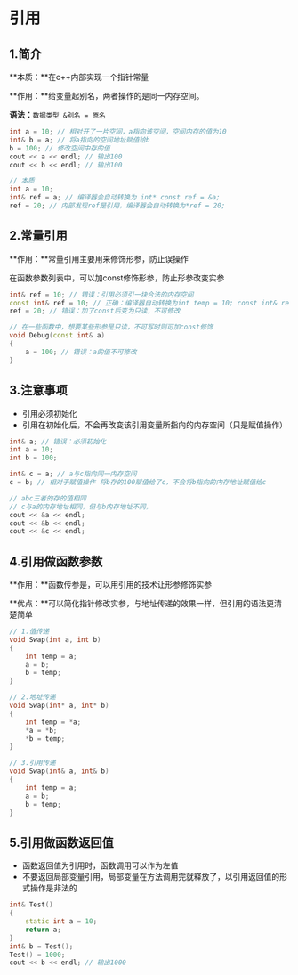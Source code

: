 # 引用

## 1.简介

**本质：**在c++内部实现一个指针常量

**作用：**给变量起别名，两者操作的是同一内存空间。

**语法：**`数据类型 &别名 = 原名`

```c++
int a = 10; // 相对开了一片空间，a指向该空间，空间内存的值为10
int& b = a; // 将a指向的空间地址赋值给b
b = 100; // 修改空间中存的值
cout << a << endl; // 输出100
cout << b << endl; // 输出100

// 本质
int a = 10;
int& ref = a; // 编译器会自动转换为 int* const ref = &a;
ref = 20; // 内部发现ref是引用，编译器会自动转换为*ref = 20;
```



## 2.常量引用

**作用：**常量引用主要用来修饰形参，防止误操作

在函数参数列表中，可以加const修饰形参，防止形参改变实参

```c++
int& ref = 10; // 错误：引用必须引一块合法的内存空间
const int& ref = 10; // 正确：编译器自动转换为int temp = 10; const int& ref = temp;
ref = 20; // 错误：加了const后变为只读，不可修改

// 在一些函数中，想要某些形参是只读，不可写时则可加const修饰
void Debug(const int& a) 
{
	a = 100; // 错误：a的值不可修改    
}
```



## 3.注意事项

- 引用必须初始化
- 引用在初始化后，不会再改变该引用变量所指向的内存空间（只是赋值操作）

```C++
int& a; // 错误：必须初始化
int a = 10;
int b = 100;

int& c = a; // a与c指向同一内存空间
c = b; // 相对于赋值操作 将b存的100赋值给了c，不会将b指向的内存地址赋值给c

// abc三者的存的值相同
// c与a的内存地址相同，但与b内存地址不同，
cout << &a << endl;
cout << &b << endl;
cout << &c << endl;
```



## 4.引用做函数参数

**作用：**函数传参是，可以用引用的技术让形参修饰实参

**优点：**可以简化指针修改实参，与地址传递的效果一样，但引用的语法更清楚简单

```c++
// 1.值传递
void Swap(int a, int b)
{
    int temp = a;
    a = b;
    b = temp;
}

// 2.地址传递
void Swap(int* a, int* b)
{
    int temp = *a;
    *a = *b;
    *b = temp;
}

// 3.引用传递
void Swap(int& a, int& b)
{
    int temp = a;
    a = b;
    b = temp;
}
```



## 5.引用做函数返回值

- 函数返回值为引用时，函数调用可以作为左值
- 不要返回局部变量引用，局部变量在方法调用完就释放了，以引用返回值的形式操作是非法的

```c++
int& Test() 
{
    static int a = 10;
    return a;
}
int& b = Test();
Test() = 1000;
cout << b << endl; // 输出1000
```


